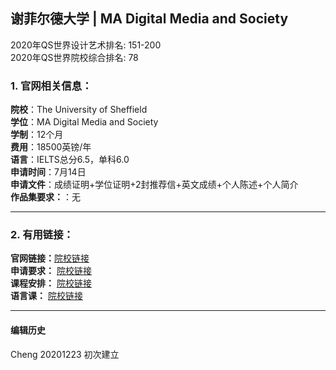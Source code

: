 ## 谢菲尔德大学 | MA Digital Media and Society

2020年QS世界设计艺术排名: 151-200          
2020年QS世界院校综合排名: 78

### 1. 官网相关信息：

**院校**：The University of Sheffield   
**学位**：MA Digital Media and Society  
**学制**：12个月  
**费用**：18500英镑/年  
**语言**：IELTS总分6.5，单科6.0  
**申请时间**：7月14日  
**申请文件**：成绩证明+学位证明+2封推荐信+英文成绩+个人陈述+个人简介  
**作品集要求：**：无   

---

### 2. 有用链接：

**官网链接：**[院校链接](https://www.sheffield.ac.uk/postgraduate/taught/courses/2020/digital-media-and-society-ma)  
**申请要求：** [院校链接](https://www.sheffield.ac.uk/international/applying/postgraduate-taught)  
**课程安排：** [院校链接](https://www.sheffield.ac.uk/socstudies/modules/ma-digital-media-and-society-modules)  
**语言课：** [院校链接](https://www.sheffield.ac.uk/eltc)



---


#### 编辑历史

Cheng 20201223 初次建立  
